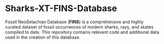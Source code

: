 # Sharks-XT-FINS-Database

FossIl NeoSelachian Database (**FINS**) is a comprehensive and highly curated dataset of fossil occurrences of modern sharks, rays, and skates compiled to date.
This repository contains relevant code and additional data used in the creation of this database.
